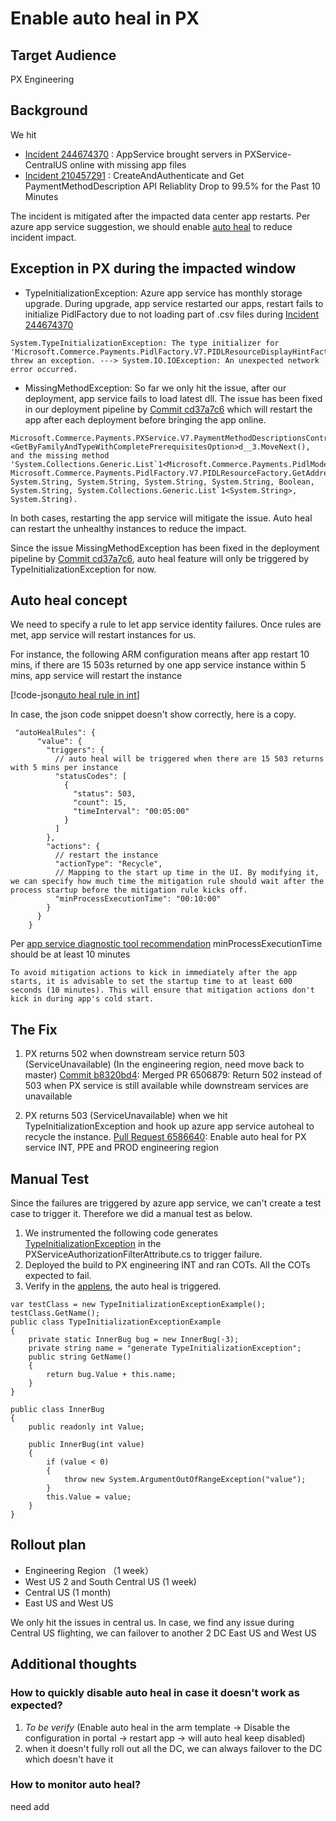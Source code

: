 # Enable auto heal in PX

## Target Audience
PX Engineering

## Background
We hit 
- [Incident 244674370](https://portal.microsofticm.com/imp/v3/incidents/details/244674370/home) : AppService brought servers in PXService-CentralUS online with missing app files
- [Incident 210457291](https://portal.microsofticm.com/imp/v3/incidents/details/210457291/home) : CreateAndAuthenticate and Get PaymentMethodDescription API Reliablity Drop to 99.5% for the Past 10 Minutes

The incident is mitigated after the impacted data center app restarts. Per azure app service suggestion, we should enable [auto heal](https://azure.github.io/AppService/2018/09/10/Announcing-the-New-Auto-Healing-Experience-in-App-Service-Diagnostics.html) to reduce incident impact.

## Exception in PX during the impacted window
- TypeInitializationException: Azure app service has  monthly storage upgrade. During upgrade, app service restarted our apps, restart fails to initialize PidlFactory due to not loading part of .csv files during [Incident 244674370](https://portal.microsofticm.com/imp/v3/incidents/details/244674370/home) 
```
System.TypeInitializationException: The type initializer for 'Microsoft.Commerce.Payments.PidlFactory.V7.PIDLResourceDisplayHintFactory' threw an exception. ---> System.IO.IOException: An unexpected network error occurred.
```
- MissingMethodException: So far we only hit the issue, after our deployment, app service fails to load latest dll. The issue has been fixed in our deployment pipeline by [Commit cd37a7c6](https://microsoft.visualstudio.com/Universal%20Store/_git/SC.CSPayments.PX/commit/cd37a7c6ad67037ac7da1ed7eff3440d714457be?refName=refs%2Fheads%2Fengineering) which will restart the app after each deployment before bringing the app online.
```
Microsoft.Commerce.Payments.PXService.V7.PaymentMethodDescriptionsController.<GetByFamilyAndTypeWithCompletePrerequisitesOption>d__3.MoveNext(), and the missing method 'System.Collections.Generic.List`1<Microsoft.Commerce.Payments.PidlModel.V7.PIDLResource> Microsoft.Commerce.Payments.PidlFactory.V7.PIDLResourceFactory.GetAddressDescriptions(System.String, System.String, System.String, System.String, System.String, Boolean, System.String, System.Collections.Generic.List`1<System.String>, System.String).
```
In both cases, restarting the app service will mitigate the issue. Auto heal can restart the unhealthy instances to reduce the impact.

Since the issue MissingMethodException has been fixed in the deployment pipeline by [Commit cd37a7c6](https://microsoft.visualstudio.com/Universal%20Store/_git/SC.CSPayments.PX/commit/cd37a7c6ad67037ac7da1ed7eff3440d714457be?refName=refs%2Fheads%2Fengineering), 
auto heal feature will only be triggered by TypeInitializationException for now.

## Auto heal concept
We need to specify a rule to let app service identity failures. Once rules are met, app service will restart instances for us. 

For instance, the following ARM configuration means after app restart 10 mins, if there are 15 503s returned by one app service instance within 5 mins, app service will restart the instance

[!code-json[auto heal rule in int](../../Deployment.PME/INT/Parameters/PXService.SiteSlot.Parameters.INT.json?start=47&end=69)]

In case, the json code snippet doesn't show correctly, here is a copy.
```
 "autoHealRules": {
      "value": {
        "triggers": {
          // auto heal will be triggered when there are 15 503 returns with 5 mins per instance
          "statusCodes": [
            {
              "status": 503,
              "count": 15,
              "timeInterval": "00:05:00"
            }
          ]
        },
        "actions": {
          // restart the instance
          "actionType": "Recycle",
          // Mapping to the start up time in the UI. By modifying it, we can specify how much time the mitigation rule should wait after the process startup before the mitigation rule kicks off.
          "minProcessExecutionTime": "00:10:00"
        }
      }
    }
```
Per [app service diagnostic tool recommendation](https://github.com/Azure/Azure-AppServices-Diagnostics-Portal/blob/main/AngularApp/projects/app-service-diagnostics/src/app/auto-healing/autohealing.component.ts) minProcessExecutionTime should be at least 10 minutes

```
To avoid mitigation actions to kick in immediately after the app starts, it is advisable to set the startup time to at least 600 seconds (10 minutes). This will ensure that mitigation actions don't kick in during app's cold start.
```

## The Fix
1.  PX returns 502 when downstream service return 503 (ServiceUnavailable)  (In the engineering region, need move back to master)
[Commit b8320bd4](https://microsoft.visualstudio.com/Universal%20Store/_git/SC.CSPayments.PX/commit/b8320bd430c78fb08629a3accf29d4cbfcf9dd70?refName=refs%2Fheads%2Fengineering): Merged PR 6506879: Return 502 instead of 503 when PX service is still available while downstream services are unavailable

2. PX returns 503 (ServiceUnavailable) when we hit TypeInitializationException and hook up azure app service autoheal to recycle the instance.
[Pull Request 6586640](https://microsoft.visualstudio.com/Universal%20Store/_git/SC.CSPayments.PX/pullrequest/6586640): Enable auto heal for PX service INT, PPE and PROD engineering region

## Manual Test
Since the failures are triggered by azure app service, we can't create a test case to trigger it. Therefore we did a manual test as below.
1. We instrumented the following code generates [TypeInitializationException](https:////docs.microsoft.com/en-us/dotnet/api/system.typeinitializationexception?view=net-5.0) in the PXServiceAuthorizationFilterAttribute.cs to trigger failure. 
2. Deployed the build to PX engineering INT and ran COTs. All the COTs expected to fail.
3. Verify in the [applens](https://applens.azurewebsites.net/subscriptions/230ef3cc-8fdd-4f26-bf9c-10131b4080e5/resourceGroups/PX-Services-INT-WestUS/providers/Microsoft.Web/sites/PaymentExperience-INT-westus/detectors/AutoHeal?startTime=2021-10-19T17:39&endTime=2021-10-20T17:23), the auto heal is triggered.

```
var testClass = new TypeInitializationExceptionExample();
testClass.GetName();
public class TypeInitializationExceptionExample
{
    private static InnerBug bug = new InnerBug(-3);
    private string name = "generate TypeInitializationException";
    public string GetName()
    {
        return bug.Value + this.name;
    }
}

public class InnerBug
{
    public readonly int Value;

    public InnerBug(int value)
    {
        if (value < 0)
        {
            throw new System.ArgumentOutOfRangeException("value");
        }
        this.Value = value;
    }
}
```

## Rollout plan
- Engineering Region （1 week）
- West US 2 and South Central US (1 week)
- Central US (1 month)
- East US and West US

We only hit the issues in central us. In case, we find any issue during Central US flighting, we can failover to another 2 DC East US and West US

## Additional thoughts
### How to quickly disable auto heal in case it doesn't work as expected?
 1. *To be verify* (Enable auto heal in the arm template -> Disable the configuration in portal -> restart app -> will auto heal keep disabled)
 2. when it doesn't fully roll out all the DC, we can always failover to the DC which doesn't have it
 ### How to monitor auto heal?
 need add




